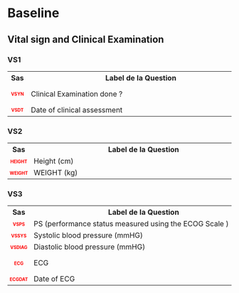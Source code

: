# Baseline 
## Vital sign and Clinical Examination 
### VS1 

<table style='width:100%;'>
<tr>
<th style='width:50px; text-align:center;'><strong>Sas</strong></th>
<th style='width:600px; text-align:center;'><strong>&nbsp;&nbsp;&nbsp;&nbsp;&nbsp;&nbsp;&nbsp;&nbsp;&nbsp;&nbsp;&nbsp;&nbsp;&nbsp;&nbsp;&nbsp;&nbsp;&nbsp;&nbsp;&nbsp;&nbsp;&nbsp;&nbsp;&nbsp;&nbsp;&nbsp;&nbsp;&nbsp;&nbsp;&nbsp;&nbsp;&nbsp;&nbsp;&nbsp;&nbsp;&nbsp;&nbsp;&nbsp;&nbsp;&nbsp;Label&nbsp;de&nbsp;la&nbsp;Question&nbsp;&nbsp;&nbsp;&nbsp;&nbsp;&nbsp;&nbsp;&nbsp;&nbsp;&nbsp;&nbsp;&nbsp;&nbsp;&nbsp;&nbsp;&nbsp;&nbsp;&nbsp;&nbsp;&nbsp;&nbsp;&nbsp;&nbsp;&nbsp;&nbsp;&nbsp;&nbsp;&nbsp;&nbsp;&nbsp;&nbsp;&nbsp;&nbsp;&nbsp;&nbsp;&nbsp;&nbsp;&nbsp;&nbsp;</strong></th>
<th style='width:300px; text-align:center;'><strong>&nbsp;&nbsp;&nbsp;&nbsp;&nbsp;&nbsp;&nbsp;&nbsp;Check&nbsp;&nbsp;&nbsp;&nbsp;&nbsp;&nbsp;&nbsp;&nbsp;</strong></th>
<th style='width:300px; text-align:center;'><strong>&nbsp;&nbsp;&nbsp;&nbsp;&nbsp;&nbsp;&nbsp;&nbsp;Réponses&nbsp;possibles&nbsp;&nbsp;&nbsp;&nbsp;&nbsp;&nbsp;&nbsp;&nbsp;</strong></th>
</tr>
<tr>
 <tr> 
<td style='width:50px; text-align:center; color:red; font-size: 10px;'> <b> VSYN </b></td> 
 <td style='width:600px; text-align:left;'> Clinical Examination done ?</td>
 <td style='width:600px; text-align:left;'>   </td>
 <td style='width:300px; text-align:center;'> 🔘 0 - <b>Not done</b> <br>🔘 1 - <b>Done</b> <br> </td> 
 </tr>
 <tr> 
<td style='width:50px; text-align:center; color:red; font-size: 10px;'> <b> VSDT </b></td> 
 <td style='width:600px; text-align:left;'> Date of clinical assessment</td>
 <td style='width:600px; text-align:left;'>  <details> <summary>1 EditCheck </summary><table><tr><td> Enabled:[VS.*][VS1.*][VSDT]</td> </tr><tr> <td> <pre><code class='javascript'>#Action Expression 
[VS][VS1][VSYN] == '1'; 
#data Expression 
 
</code></pre> </td><td> </td> </tr></table></details> </td>
 <td style='width:300px; text-align:center;'> 📅 DD/MM/YYYY  </td> 
 </tr>
</table>

### VS2 

<table style='width:100%;'>
<tr>
<th style='width:50px; text-align:center;'><strong>Sas</strong></th>
<th style='width:600px; text-align:center;'><strong>&nbsp;&nbsp;&nbsp;&nbsp;&nbsp;&nbsp;&nbsp;&nbsp;&nbsp;&nbsp;&nbsp;&nbsp;&nbsp;&nbsp;&nbsp;&nbsp;&nbsp;&nbsp;&nbsp;&nbsp;&nbsp;&nbsp;&nbsp;&nbsp;&nbsp;&nbsp;&nbsp;&nbsp;&nbsp;&nbsp;&nbsp;&nbsp;&nbsp;&nbsp;&nbsp;&nbsp;&nbsp;&nbsp;&nbsp;Label&nbsp;de&nbsp;la&nbsp;Question&nbsp;&nbsp;&nbsp;&nbsp;&nbsp;&nbsp;&nbsp;&nbsp;&nbsp;&nbsp;&nbsp;&nbsp;&nbsp;&nbsp;&nbsp;&nbsp;&nbsp;&nbsp;&nbsp;&nbsp;&nbsp;&nbsp;&nbsp;&nbsp;&nbsp;&nbsp;&nbsp;&nbsp;&nbsp;&nbsp;&nbsp;&nbsp;&nbsp;&nbsp;&nbsp;&nbsp;&nbsp;&nbsp;&nbsp;</strong></th>
<th style='width:300px; text-align:center;'><strong>&nbsp;&nbsp;&nbsp;&nbsp;&nbsp;&nbsp;&nbsp;&nbsp;Check&nbsp;&nbsp;&nbsp;&nbsp;&nbsp;&nbsp;&nbsp;&nbsp;</strong></th>
<th style='width:300px; text-align:center;'><strong>&nbsp;&nbsp;&nbsp;&nbsp;&nbsp;&nbsp;&nbsp;&nbsp;Réponses&nbsp;possibles&nbsp;&nbsp;&nbsp;&nbsp;&nbsp;&nbsp;&nbsp;&nbsp;</strong></th>
</tr>
<tr>
 <tr> 
<td style='width:50px; text-align:center; color:red; font-size: 10px;'> <b> HEIGHT </b></td> 
 <td style='width:600px; text-align:left;'> Height (cm)</td>
 <td style='width:600px; text-align:left;'>  <details> <summary>1 EditCheck </summary><table><tr><td> Valid:[HEIGHT]</td> </tr><tr> <td> <pre><code class='javascript'>#Action Expression 
([HEIGHT] == '') ||
((140 <= [HEIGHT]) && ([HEIGHT] <= 200)) 
#data Expression 
 
</code></pre> </td><td> The height of the patient should be between 140 and 200cm. Please confirm the data.</td> </tr></table></details> </td>
 <td style='width:300px; text-align:center;'> Num - 50 </td> 
 </tr>
 <tr> 
<td style='width:50px; text-align:center; color:red; font-size: 10px;'> <b> WEIGHT </b></td> 
 <td style='width:600px; text-align:left;'> WEIGHT (kg)</td>
 <td style='width:600px; text-align:left;'>  <details> <summary>1 EditCheck </summary><table><tr><td> Valid:[WEIGHT]</td> </tr><tr> <td> <pre><code class='javascript'>#Action Expression 
([WEIGHT] == '') ||
((40 <= [WEIGHT]) && ([WEIGHT] <= 180)) 
#data Expression 
 
</code></pre> </td><td> The weight of the patient should be between 40 and 180kg. Please confirm the data.</td> </tr></table></details> </td>
 <td style='width:300px; text-align:center;'> Num - 50 </td> 
 </tr>
</table>

### VS3 

<table style='width:100%;'>
<tr>
<th style='width:50px; text-align:center;'><strong>Sas</strong></th>
<th style='width:600px; text-align:center;'><strong>&nbsp;&nbsp;&nbsp;&nbsp;&nbsp;&nbsp;&nbsp;&nbsp;&nbsp;&nbsp;&nbsp;&nbsp;&nbsp;&nbsp;&nbsp;&nbsp;&nbsp;&nbsp;&nbsp;&nbsp;&nbsp;&nbsp;&nbsp;&nbsp;&nbsp;&nbsp;&nbsp;&nbsp;&nbsp;&nbsp;&nbsp;&nbsp;&nbsp;&nbsp;&nbsp;&nbsp;&nbsp;&nbsp;&nbsp;Label&nbsp;de&nbsp;la&nbsp;Question&nbsp;&nbsp;&nbsp;&nbsp;&nbsp;&nbsp;&nbsp;&nbsp;&nbsp;&nbsp;&nbsp;&nbsp;&nbsp;&nbsp;&nbsp;&nbsp;&nbsp;&nbsp;&nbsp;&nbsp;&nbsp;&nbsp;&nbsp;&nbsp;&nbsp;&nbsp;&nbsp;&nbsp;&nbsp;&nbsp;&nbsp;&nbsp;&nbsp;&nbsp;&nbsp;&nbsp;&nbsp;&nbsp;&nbsp;</strong></th>
<th style='width:300px; text-align:center;'><strong>&nbsp;&nbsp;&nbsp;&nbsp;&nbsp;&nbsp;&nbsp;&nbsp;Check&nbsp;&nbsp;&nbsp;&nbsp;&nbsp;&nbsp;&nbsp;&nbsp;</strong></th>
<th style='width:300px; text-align:center;'><strong>&nbsp;&nbsp;&nbsp;&nbsp;&nbsp;&nbsp;&nbsp;&nbsp;Réponses&nbsp;possibles&nbsp;&nbsp;&nbsp;&nbsp;&nbsp;&nbsp;&nbsp;&nbsp;</strong></th>
</tr>
<tr>
 <tr> 
<td style='width:50px; text-align:center; color:red; font-size: 10px;'> <b> VSPS </b></td> 
 <td style='width:600px; text-align:left;'> PS (performance status measured using the ECOG Scale )</td>
 <td style='width:600px; text-align:left;'>  <details> <summary>1 EditCheck </summary><table><tr><td> Valid:[VSPS]</td> </tr><tr> <td> <pre><code class='javascript'>#Action Expression 
([VSPS] == '') ||
((0 <= [VSPS]) && ([VSPS] <= 4)) 
#data Expression 
 
</code></pre> </td><td> The ECOG performance status must be between 0 and 4. Please correct the data.</td> </tr></table></details> </td>
 <td style='width:300px; text-align:center;'> Num - 50 </td> 
 </tr>
 <tr> 
<td style='width:50px; text-align:center; color:red; font-size: 10px;'> <b> VSSYS </b></td> 
 <td style='width:600px; text-align:left;'> Systolic blood pressure (mmHG)</td>
 <td style='width:600px; text-align:left;'>  <details> <summary>1 EditCheck </summary><table><tr><td> Valid:[VSSYS]</td> </tr><tr> <td> <pre><code class='javascript'>#Action Expression 
([VSSYS] == '') ||
((90 <= [VSSYS]) && ([VSSYS] <= 160)) 
#data Expression 
 
</code></pre> </td><td> The systolic blood pressure (SBP) of the patient should be between 90 and 160 mmHg. Please confirm the data.</td> </tr></table></details> </td>
 <td style='width:300px; text-align:center;'> Num - 50 </td> 
 </tr>
 <tr> 
<td style='width:50px; text-align:center; color:red; font-size: 10px;'> <b> VSDIAG </b></td> 
 <td style='width:600px; text-align:left;'> Diastolic blood pressure (mmHG)</td>
 <td style='width:600px; text-align:left;'>  <details> <summary>1 EditCheck </summary><table><tr><td> Valid:[VSDIAG]</td> </tr><tr> <td> <pre><code class='javascript'>#Action Expression 
([VSDIAG] == '') ||
((60 <= [VSDIAG]) && ([VSDIAG] <= 100)) 
#data Expression 
 
</code></pre> </td><td> The diastolic blood pressure (DBP) of the patient should be between 60 and 100 mmHg. Please confirm the data.</td> </tr></table></details> </td>
 <td style='width:300px; text-align:center;'> Num - 50 </td> 
 </tr>
 <tr> 
<td style='width:50px; text-align:center; color:red; font-size: 10px;'> <b> ECG </b></td> 
 <td style='width:600px; text-align:left;'> ECG</td>
 <td style='width:600px; text-align:left;'>   </td>
 <td style='width:300px; text-align:center;'> 🔘 0 - <b>Not done</b> <br>🔘 1 - <b>Done</b> <br> </td> 
 </tr>
 <tr> 
<td style='width:50px; text-align:center; color:red; font-size: 10px;'> <b> ECGDAT </b></td> 
 <td style='width:600px; text-align:left;'> Date of ECG</td>
 <td style='width:600px; text-align:left;'>  <details> <summary>1 EditCheck </summary><table><tr><td> Enabled:[VS.*][VS3.*][ECGDAT]</td> </tr><tr> <td> <pre><code class='javascript'>#Action Expression 
[VS][VS1][VSYN] == '1' && [VS][VS3][ECG]=="1"; 
#data Expression 
 
</code></pre> </td><td> </td> </tr></table></details> </td>
 <td style='width:300px; text-align:center;'> 📅 DD/MM/YYYY  </td> 
 </tr>
</table>

